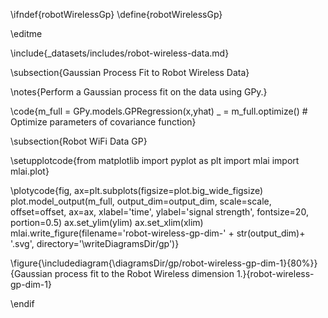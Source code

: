 \ifndef{robotWirelessGp}
\define{robotWirelessGp}

\editme

\include{_datasets/includes/robot-wireless-data.md}

\subsection{Gaussian Process Fit to Robot Wireless Data}

\notes{Perform a Gaussian process fit on the data using GPy.}

\code{m_full = GPy.models.GPRegression(x,yhat)
_ = m_full.optimize() # Optimize parameters of covariance function}

\subsection{Robot WiFi Data GP}

\setupplotcode{from matplotlib import pyplot as plt
import mlai
import mlai.plot}

\plotycode{fig, ax=plt.subplots(figsize=plot.big_wide_figsize)
plot.model_output(m_full, output_dim=output_dim, scale=scale, offset=offset, ax=ax, 
                  xlabel='time', ylabel='signal strength', fontsize=20, portion=0.5)
ax.set_ylim(ylim)
ax.set_xlim(xlim)
mlai.write_figure(filename='robot-wireless-gp-dim-' + str(output_dim)+ '.svg',
                  directory='\writeDiagramsDir/gp')}


\figure{\includediagram{\diagramsDir/gp/robot-wireless-gp-dim-1}{80%}}{Gaussian process fit to the Robot Wireless dimension 1.}{robot-wireless-gp-dim-1}


\endif

